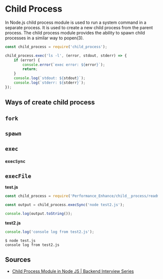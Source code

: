 # Child Process
In Node.js child process module is used to run a system command in a separate process. It is used to create a new child
process from the parent process. The child process module provides the ability to spawn child processes in a similar way
to popen(3).

```js
const child_process = require('child_process');

child_process.exec('ls -l', (error, stdout, stderr) => {
    if (error) {
        console.error(`exec error: ${error}`);
        return;
    }
    console.log(`stdout: ${stdout}`);
    console.log(`stderr: ${stderr}`);
});
```

## Ways of create child process

## `fork`

## `spawn`

## `exec`
### `execSync`

## `execFile`



**test.js**

```js
const child_process = require('Performance_Enhance/child__process/readme');

const output = child_process.execSync('node test2.js');

console.log(output.toString());
```

**test2.js**
```js
console.log('console log from test2.js');
```

```shell
$ node test.js
console log from test2.js
```


## Sources
* [ Child Process Module in Node JS | Backend Interview Series ](https://www.youtube.com/watch?v=JjOvDXe8-jQ)